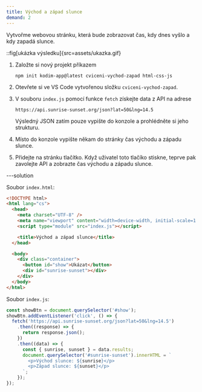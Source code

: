 ```yaml
---
title: Východ a západ slunce
demand: 2
---
```


Vytvořme webovou stránku, která bude zobrazovat čas, kdy dnes vyšlo a kdy zapadá slunce.

::fig[ukázka výsledku]{src=assets/ukazka.gif}

1. Založte si nový projekt příkazem

   ```shell
   npm init kodim-app@latest cviceni-vychod-zapad html-css-js
   ```

1. Otevřete si ve VS Code vytvořenou složku `cviceni-vychod-zapad`.
1. V souboru `index.js` pomocí funkce `fetch` získejte data z API na adrese
   ```
   https://api.sunrise-sunset.org/json?lat=50&lng=14.5
   ```
   Výsledný JSON zatím pouze vypište do konzole a prohlédněte si jeho strukturu.
1. Místo do konzole vypište někam do stránky čas východu a západu slunce.
1. Přidejte na stránku tlačítko. Když uživatel toto tlačíko stiskne, teprve pak zavolejte API a zobrazte čas východu a západu slunce.

---solution

Soubor `index.html`:

```html
<!DOCTYPE html>
<html lang="cs">
  <head>
    <meta charset="UTF-8" />
    <meta name="viewport" content="width=device-width, initial-scale=1.0" />
    <script type="module" src="index.js"></script>

    <title>Východ a západ slunce</title>
  </head>

  <body>
    <div class="container">
      <button id="show">Ukázat</button>
      <div id="sunrise-sunset"></div>
    </div>
  </body>
</html>
```

Soubor `index.js`:

```js
const showBtn = document.querySelector('#show');
showBtn.addEventListener('click', () => {
  fetch('https://api.sunrise-sunset.org/json?lat=50&lng=14.5')
    .then((response) => {
      return response.json();
    })
    .then((data) => {
      const { sunrise, sunset } = data.results;
      document.querySelector('#sunrise-sunset').innerHTML = `
        <p>Východ slunce: ${sunrise}</p>
        <p>Západ slunce: ${sunset}</p>
      `;
    });
});
```
